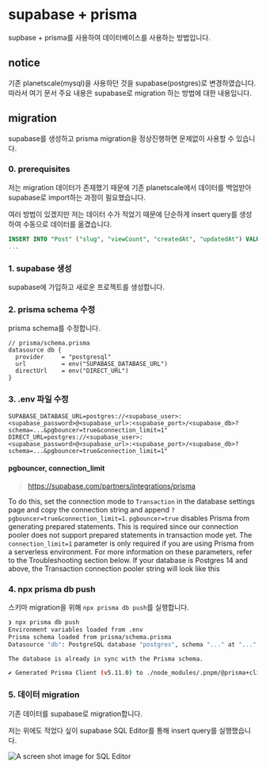 # supabase + prisma

supbase + prisma를 사용하여 데이터베이스를 사용하는 방법입니다.

## notice

기존 planetscale(mysql)을 사용하던 것을 supabase(postgres)로 변경하였습니다.
따라서 여기 문서 주요 내용은 supabase로 migration 하는 방법에 대한 내용입니다.

## migration

supabase를 생성하고 prisma migration을 정상진행하면 문제없이 사용할 수 있습니다.

### 0. prerequisites

저는 migration 데이터가 존재했기 때문에 기존 planetscale에서 데이터를 백업받아 supabase로 import하는 과정이 필요했습니다.

여러 방법이 있겠지만 저는 데이터 수가 적었기 때문에 단순하게 insert query를 생성하여 수동으로 데이터를 옮겼습니다.

```sql
INSERT INTO "Post" ("slug", "viewCount", "createdAt", "updatedAt") VALUES('react/planetscale-prisma-next-js', 143, '2023-02-22 13:55:22.246000000', '2024-03-06 11:24:32.099000000');
...
```

### 1. supabase 생성

supabase에 가입하고 새로운 프로젝트를 생성합니다.

### 2. prisma schema 수정

prisma schema를 수정합니다.

```prisma
// prisma/schema.prisma
datasource db {
  provider     = "postgresql"
  url          = env("SUPABASE_DATABASE_URL")
  directUrl    = env("DIRECT_URL")
}
```

### 3. .env 파일 수정

```env
SUPABASE_DATABASE_URL=postgres://<supabase_user>:<supabase_password>@<supabase_url>:<supabase_port>/<supabase_db>?schema=...&pgbouncer=true&connection_limit=1"
DIRECT_URL=postgres://<supabase_user>:<supabase_password>@<supabase_url>:<supabase_port>/<supabase_db>?schema=...&pgbouncer=true&connection_limit=1"
```

#### pgbouncer, connection_limit

> https://supabase.com/partners/integrations/prisma

To do this, set the connection mode to `Transaction` in the database settings page and copy the connection string
and append `?pgbouncer=true&connection_limit=1`. `pgbouncer=true` disables Prisma from generating prepared statements.
This is required since our connection pooler does not support prepared statements in transaction mode yet. The
`connection_limit=1` parameter is only required if you are using Prisma from a serverless environment. For more
information on these parameters, refer to the Troubleshooting section below. If your database is Postgres 14 and above,
the Transaction connection pooler string will look like this

### 4. npx prisma db push

스키마 migration을 위해 `npx prisma db push`를 실행합니다.

```bash
❯ npx prisma db push
Environment variables loaded from .env
Prisma schema loaded from prisma/schema.prisma
Datasource "db": PostgreSQL database "postgres", schema "..." at "..."

The database is already in sync with the Prisma schema.

✔ Generated Prisma Client (v5.11.0) to ./node_modules/.pnpm/@prisma+client@5.11.0_prisma@5.11.0/node_modules/@prisma/client in 93ms
```

### 5. 데이터 migration

기존 데이터를 supabase로 migration합니다.

저는 위에도 적었다 싶이 supabase SQL Editor를 통해 insert query를 실행했습니다.

![A screen shot image for SQL Editor](./docs/sql-editor.png)
